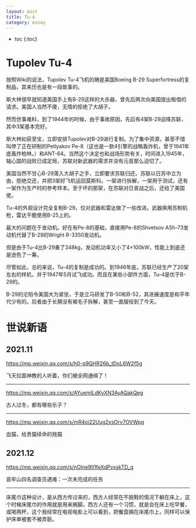 ```yaml
---
layout: post
title: Tu-4
category: essay 
---
```


* toc
{:toc}

# Tupolev Tu-4

按照Wiki的说法，Tupolev Tu-4飞机的确是美国Boeing B-29 Superfortress的复制品，其来历也是有一段故事的。

斯大林很早就知道美国手上有B-29这样的大杀器，曾先后两次向美国提出租借的请求。美国人当然不傻，无情的拒绝了大胡子。

然而世事难料，到了1944年的时候，由于事故原因，先后有4架B-29迫降苏联，其中3架基本完好。

斯大林如获至宝，立即安排Tupolev对B-29进行复制。为了集中资源，甚至不惜叫停了正在研制的Petlyakov Pe-8（这也是一款4引擎的战略轰炸机，曾于1941年底轰炸柏林。）和ANT-64。当然这个决定也和战场形势有关，时间进入1945年，轴心国的战败已成定局，苏联对新武器的需求并没有元首那么迫切了。

美国当然不甘心B-29落入大胡子之手，立即要求苏联归还。苏联以日苏中立为由，拒绝交还，并把3架好飞机运回莫斯科。一架进行拆解，一架用于测试，还有一架作为生产时的参考样本。至于坏的那架，在苏联对日宣战之后，还给了美国佬。

Tu-4的外观设计完全复制B-29，仅对武器和雷达做了一些改进。武器换用苏制机枪，雷达干脆使用B-25上的。

最大的问题在于发动机。好在有Pe-8的基础，直接用Pe-8的Shvetsov ASh-73发动机代替了B-29的Wright R-3350发动机。

但是由于Tu-4比B-29重了348kg，发动机功率又小了4×100kW，性能上到底还是逊色了一筹。

尽管如此，总的来说，Tu-4的复制是成功的。到1946年底，苏联已经生产了20架左右的样机，并于1947年5月试飞成功。而且在某些小部件方面，Tu-4是优于B-29的。

B-29的沦陷令美国大为紧张，于是立马研发了B-50和B-52，其进展速度是和平年代少有的。后者由于长期没有被毛子拆解，甚至一直服役到了今天。

# 世说新语

## 2021.11

https://mp.weixin.qq.com/s/h0-q9QHR26b_tDoL6W2f5g

飞天拉面神教的人听着，你们被全网通缉了！

---

https://mp.weixin.qq.com/s/AYuemlLdKyXN3AyAQakQeg

古人过冬，都有哪些乐子？

---

https://mp.weixin.qq.com/s/mR4oi22Uug2xsOrv7OVWpg

血猫，给贵猫续命的贱猫

## 2021.12

https://mp.weixin.qq.com/s/nOlne9II1feXdPvxskTD_g

哀牢山四名调查员遇难：一次未完成的任务

---

床尾巾这种设计，是从西方传过来的，西方人经常在不脱鞋的情况下躺在床上，这个时候床尾巾的作用就是用来搁脚。西方人还有一个习惯，就是会在床上吃早餐，或喝两杯，这个我经常在电视电影上可以看到，把餐盘搁在床尾巾上，同样可以保护床单被套不被弄脏。
